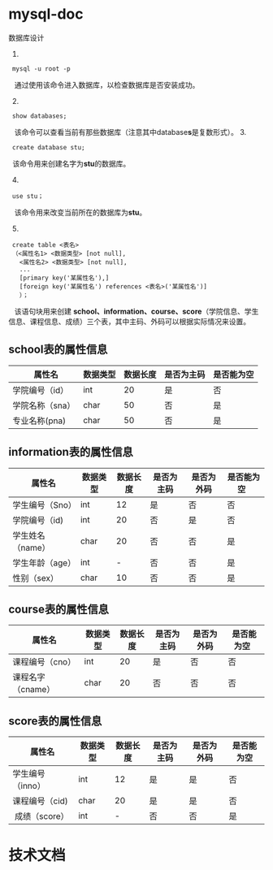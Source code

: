 # mysql-doc
数据库设计

1. 
```linux
 mysql -u root -p
```
   通过使用该命令进入数据库，以检查数据库是否安装成功。
  
2.
```mysql
 show databases; 
```
   该命令可以查看当前有那些数据库（注意其中database**s**是复数形式）。
3.
```mysql
 create database stu;
 ```
   该命令用来创建名字为**stu**的数据库。

4.
```mysql
 use stu；
```
   该命令用来改变当前所在的数据库为**stu**。
  
5.
```mysql
 create table <表名>
 （<属性名1> <数据类型> [not null],
   <属性名2> <数据类型> [not null],
   ...
   [primary key('某属性名'),]
   [foreign key('某属性名') references <表名>('某属性名')]
   ）；
   ```
     该语句块用来创建 **school、information、course、score**（学院信息、学生信息、课程信息、成绩）三个表，其中主码、外码可以根据实际情况来设置。
 
 ## school表的属性信息
 
   属性名 |数据类型 | 数据长度 |是否为主码 |是否能为空
   -------|-------|---------|---------|---------
   学院编号（id）|int |20|是|否
   学院名称（sna）|char |50|否|是
   专业名称(pna)  |char |50|否|是
 
  
## information表的属性信息
  属性名 | 数据类型 | 数据长度 | 是否为主码 | 是否为外码| 是否能为空  
  ------|---------|---------|-----------|--------|-------- 
  学生编号（Sno）|int| 12 |是|否|否
  学院编号（id) | int |20 |否|是|否
  学生姓名（name）|char |20|否|否|是
  学生年龄（age）|int|-|否|否|是
  性别（sex）|char|10|否|否|是
  
  ## course表的属性信息
  
  属性名 | 数据类型 | 数据长度 | 是否为主码 | 是否为外码| 是否能为空  
  ------|---------|---------|-----------|--------|-------- 
  课程编号（cno）|int| 20 |是|否|否
  课程名字（cname）|char|20|否|否|否
  
  
  ## score表的属性信息
  属性名 | 数据类型 | 数据长度 | 是否为主码 | 是否为外码| 是否能为空
  ------|---------|---------|-----------|--------|--------
  学生编号（inno）|int| 12 |是|是|否
  课程编号（cid) | char |20 |是|是|否
  成绩（score）|int|-|否|否|是
  
  
  # 技术文档
  []()

